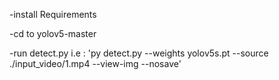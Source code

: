 -install Requirements

 -cd to yolov5-master
 
 -run detect.py  i.e : 'py detect.py --weights yolov5s.pt --source ./input_video/1.mp4 --view-img --nosave'
